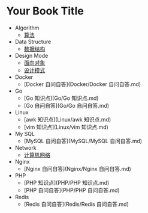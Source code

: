 # Your Book Title

- Algorithm
  * [算法](Algorithm/算法.md)
- Data Structure
  * [数据结构](DataStructure/数据结构.md)
- Design Mode
  * [面向对象](DesignMode/面向对象.md)
  * [设计模式](DesignMode/设计模式.md)
- Docker
  * [Docker 自问自答](Docker/Docker 自问自答.md)
- Go
  * [Go 知识点](Go/Go 知识点.md)
  * [Go 自问自答](Go/Go 自问自答.md)
- Linux
  * [awk 知识点](Linux/awk 知识点.md)
  * [vim 知识点](Linux/vim 知识点.md)
- My SQL
  * [MySQL 自问自答](MySQL/MySQL 自问自答.md)
- Network
  * [计算机网络](Network/计算机网络.md)
- Nginx
  * [Nginx 自问自答](Nginx/Nginx 自问自答.md)
- PHP
  * [PHP 知识点](PHP/PHP 知识点.md)
  * [PHP 自问自答](PHP/PHP 自问自答.md)
- Redis
  * [Redis 自问自答](Redis/Redis 自问自答.md)
